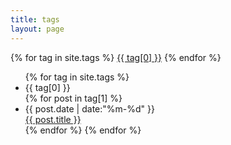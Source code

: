 ```yaml
---
title: tags
layout: page
---
```


<div id='tag_cloud'>
{% for tag in site.tags %}
<a href="#{{ tag[0] }}" title="{{ tag[0] }}" rel="{{ tag[1].size }}">{{ tag[0] }}</a>
{% endfor %}
</div>

<ul class="myn2 h4 line-h15">
  {% for tag in site.tags %}
  <li class="list-none list-seperator color-strong" id="{{ tag[0] }}">{{ tag[0] }}</li>
  {% for post in tag[1] %}
  <li class="ml1 line-h15 color-list link-list list-none">
    <div class="clearfix">
      <div class="col pr2">
        <time datetime="{{ post.date | date:"%Y-%m-%d" }}">{{ post.date | date:"%m-%d" }}</time>
      </div>
      <div class="col col-9">
        <a href="{{ post.url }}" title="{{ post.title }}">{{ post.title }}</a>
      </div>
    </div>
  </li>
  {% endfor %}
  {% endfor %}
</ul>

<script src="//cdnjs.cloudflare.com/ajax/libs/jquery/2.1.1/jquery.min.js" type="text/javascript" charset="utf-8"></script>
<script src="/media/js/jquery.tagcloud.js" type="text/javascript" charset="utf-8"></script>
<script language="javascript">
  $.fn.tagcloud.defaults = {
    size: {start: 1, end: 1, unit: 'em'},
    color: {start: '#efb6c4', end: '#ff3333'}
  };

  $(function () {
    $('#tag_cloud a').tagcloud();
  });
</script>
